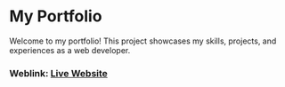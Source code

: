 # My Portfolio
Welcome to my portfolio! This project showcases my skills, projects, and experiences as a web developer.

### Weblink: [Live Website](https://nadafathima.netlify.app)


